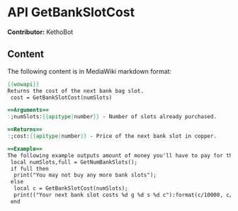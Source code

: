 # API GetBankSlotCost

**Contributor:** KethoBot

## Content

The following content is in MediaWiki markdown format:

```mediawiki
{{wowapi}}
Returns the cost of the next bank bag slot.
 cost = GetBankSlotCost(numSlots)

==Arguments==
:;numSlots:{{apitype|number}} - Number of slots already purchased.

==Returns==
:;cost:{{apitype|number}} - Price of the next bank slot in copper.

==Example==
The following example outputs amount of money you'll have to pay for the next bank slot:
 local numSlots,full = GetNumBankSlots();
 if full then
  print("You may not buy any more bank slots");
 else
  local c = GetBankSlotCost(numSlots);
  print(("Your next bank slot costs %d g %d s %d c"):format(c/10000, c/100 % 100, c % 100));
 end
```